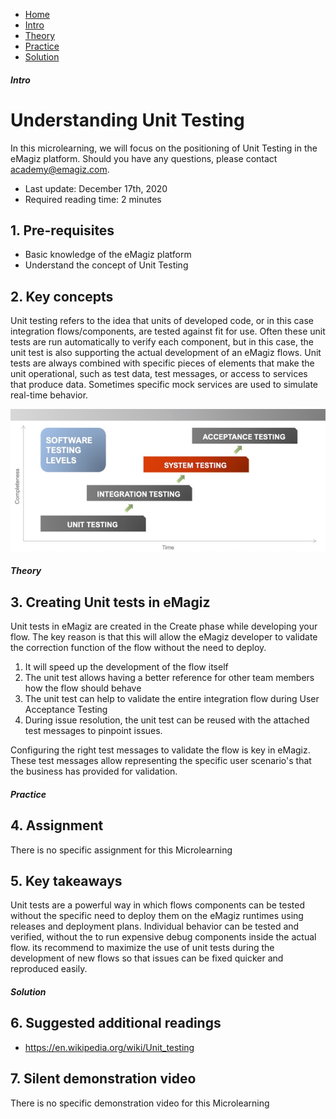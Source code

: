 <div class="ez-academy">
	<div class="ez-academy__body">
		<main class="micro-learning">
		<ul class="doc-nav">
			<li class="doc-nav__item"><a href="../../docs/microlearning/crashcourse-platform-index" class="doc-nav__link">Home</a></li>
			<li class="doc-nav__item"><a href="#intro" class="doc-nav__link">Intro</a></li>
			<li class="doc-nav__item"><a href="#theory" class="doc-nav__link">Theory</a></li>
			<li class="doc-nav__item"><a href="#practice" class="doc-nav__link">Practice</a></li>
			<li class="doc-nav__item"><a href="#solution" class="doc-nav__link">Solution</a></li>
		</ul>

<div class="doc">

##### Intro

# Understanding Unit Testing

In this microlearning, we will focus on the positioning of Unit Testing in the eMagiz platform. Should you have any questions, please contact academy@emagiz.com.

- Last update: December 17th, 2020
- Required reading time: 2 minutes

## 1. Pre-requisites
- Basic knowledge of the eMagiz platform
- Understand the concept of Unit Testing


## 2. Key concepts
Unit testing refers to the idea that units of developed code, or in this case integration flows/components, are tested against fit for use. Often these unit tests are run automatically to verify each component, but in this case, the unit test is also supporting the actual development of an eMagiz flows. Unit tests are always combined with specific pieces of elements that make the unit operational, such as test data, test messages, or access to services that produce data. Sometimes specific mock services are used to simulate real-time behavior.

<p align="center"><img src="../../img/microlearning/crashcourse-platform-deploy--understanding-unittesting-pict1.png"></p>

##### Theory

## 3. Creating Unit tests in eMagiz

Unit tests in eMagiz are created in the Create phase while developing your flow. The key reason is that this will allow the eMagiz developer to validate the correction function of the flow without the need to deploy. 

1. It will speed up the development of the flow itself
2. The unit test allows having a better reference for other team members how the flow should behave
3. The unit test can help to validate the entire integration flow during User Acceptance Testing
4. During issue resolution, the unit test can be reused with the attached test messages to pinpoint issues.

Configuring the right test messages to validate the flow is key in eMagiz. These test messages allow representing the specific user scenario's that the business has provided for validation.

##### Practice

## 4. Assignment

There is no specific assignment for this Microlearning

## 5. Key takeaways

Unit tests are a powerful way in which flows components can be tested without the specific need to deploy them on the eMagiz runtimes using releases and deployment plans. Individual behavior can be tested and verified, without the to run expensive debug components inside the actual flow. its recommend to maximize the use of unit tests during the development of new flows so that issues can be fixed quicker and reproduced easily.

##### Solution

## 6. Suggested additional readings

- https://en.wikipedia.org/wiki/Unit_testing


## 7. Silent demonstration video

There is no specific demonstration video for this Microlearning

</div>
</main>
</div>
</div>
